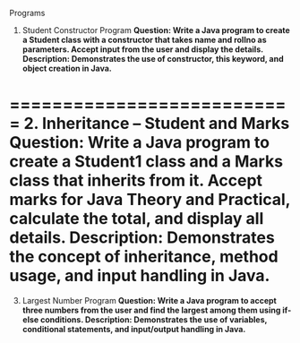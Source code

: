 Programs
1. Student Constructor Program
**Question: Write a Java program to create a Student class with a constructor that takes name and rollno as parameters. Accept input from the user and display the details.
Description: Demonstrates the use of constructor, this keyword, and object creation in Java.**

===========================
2. Inheritance – Student and Marks
**Question: Write a Java program to create a Student1 class and a Marks class that inherits from it. Accept marks for Java Theory and Practical, calculate the total, and display all details.
Description: Demonstrates the concept of inheritance, method usage, and input handling in Java.**
==========================
3. Largest Number Program
**Question: Write a Java program to accept three numbers from the user and find the largest among them using if-else conditions.
Description: Demonstrates the use of variables, conditional statements, and input/output handling in Java.**
